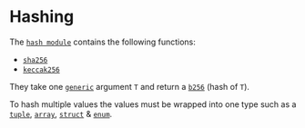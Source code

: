 # Hashing

The [`hash module`](https://github.com/FuelLabs/sway/blob/master/sway-lib-std/src/hash.sw) contains the following functions:

<!-- no toc -->
- [`sha256`](sha256.md)
- [`keccak256`](keccak256.md)

They take one [`generic`](../../language/generics/index.md) argument `T` and return a [`b256`](../../language/built-ins/b256.md) (hash of `T`).

To hash multiple values the values must be wrapped into one type such as a [`tuple`](../../language/built-ins/tuples.md), [`array`](../../language/built-ins/arrays.md), [`struct`](../../language/built-ins/structs.md) & [`enum`](../../language/built-ins/enums.md).
